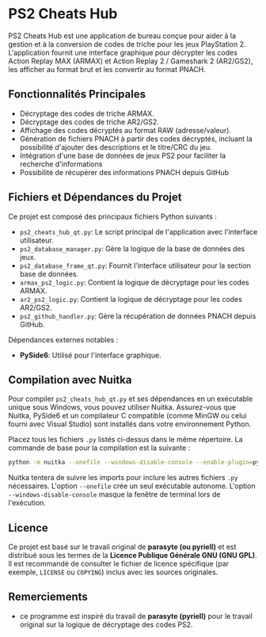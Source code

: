 # PS2 Cheats Hub

PS2 Cheats Hub est une application de bureau conçue pour aider à la gestion et à la conversion de codes de triche pour les jeux PlayStation 2.
L'application fournit une interface graphique pour décrypter les codes Action Replay MAX (ARMAX) et Action Replay 2 / Gameshark 2 (AR2/GS2), les afficher au format brut et les convertir au format PNACH.

## Fonctionnalités Principales

*   Décryptage des codes de triche ARMAX.
*   Décryptage des codes de triche AR2/GS2.
*   Affichage des codes décryptés au format RAW (adresse/valeur).
*   Génération de fichiers PNACH à partir des codes décryptés, incluant la possibilité d'ajouter des descriptions et le titre/CRC du jeu.
*   Intégration d'une base de données de jeux PS2 pour faciliter la recherche d'informations
*   Possibilité de récupérer des informations PNACH depuis GitHub

## Fichiers et Dépendances du Projet

Ce projet est composé des principaux fichiers Python suivants :

*   `ps2_cheats_hub_qt.py`: Le script principal de l'application avec l'interface utilisateur.
*   `ps2_database_manager.py`: Gère la logique de la base de données des jeux.
*   `ps2_database_frame_qt.py`: Fournit l'interface utilisateur pour la section base de données.
*   `armax_ps2_logic.py`: Contient la logique de décryptage pour les codes ARMAX.
*   `ar2_ps2_logic.py`: Contient la logique de décryptage pour les codes AR2/GS2.
*   `ps2_github_handler.py`: Gère la récupération de données PNACH depuis GitHub.

Dépendances externes notables :
*   **PySide6**: Utilisé pour l'interface graphique.

## Compilation avec Nuitka

Pour compiler `ps2_cheats_hub_qt.py` et ses dépendances en un exécutable unique sous Windows, vous pouvez utiliser Nuitka. Assurez-vous que Nuitka, PySide6 et un compilateur C compatible (comme MinGW ou celui fourni avec Visual Studio) sont installés dans votre environnement Python.

Placez tous les fichiers `.py` listés ci-dessus dans le même répertoire. La commande de base pour la compilation est la suivante :

```bash
python -m nuitka --onefile --windows-disable-console --enable-plugin=pyside6 ps2_cheats_hub_qt.py
```

Nuitka tentera de suivre les imports pour inclure les autres fichiers `.py` nécessaires. L'option `--onefile` crée un seul exécutable autonome. L'option `--windows-disable-console` masque la fenêtre de terminal lors de l'exécution.

## Licence

Ce projet est basé sur le travail original de **parasyte (ou pyriell)** et est distribué sous les termes de la **Licence Publique Générale GNU (GNU GPL)**. Il est recommandé de consulter le fichier de licence spécifique (par exemple, `LICENSE` ou `COPYING`) inclus avec les sources originales.

## Remerciements

*   ce programme est inspiré du travail de **parasyte (pyriell)** pour le travail original sur la logique de décryptage des codes PS2.

